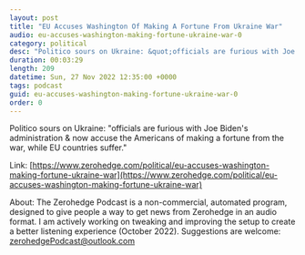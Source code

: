 ```yaml
---
layout: post
title: "EU Accuses Washington Of Making A Fortune From Ukraine War"
audio: eu-accuses-washington-making-fortune-ukraine-war-0
category: political
desc: "Politico sours on Ukraine: &quot;officials are furious with Joe Biden's administration &amp; now accuse the Americans of making a fortune from the war, while EU countries suffer.&quot;"
duration: 00:03:29
length: 209
datetime: Sun, 27 Nov 2022 12:35:00 +0000
tags: podcast
guid: eu-accuses-washington-making-fortune-ukraine-war-0
order: 0
---
```

Politico sours on Ukraine: &quot;officials are furious with Joe Biden's administration &amp; now accuse the Americans of making a fortune from the war, while EU countries suffer.&quot;

Link: [https://www.zerohedge.com/political/eu-accuses-washington-making-fortune-ukraine-war](https://www.zerohedge.com/political/eu-accuses-washington-making-fortune-ukraine-war)

About: The Zerohedge Podcast is a non-commercial, automated program, designed to give people a way to get news from Zerohedge in an audio format.  I am actively working on tweaking and improving the setup to create a better listening experience (October 2022).  Suggestions are welcome: [zerohedgePodcast@outlook.com](mailto:zerohedgePodcast@outlook.com)